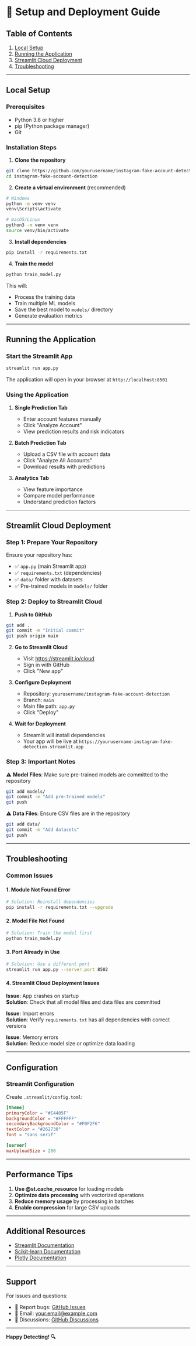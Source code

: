 # 📖 Setup and Deployment Guide

## Table of Contents
1. [Local Setup](#local-setup)
2. [Running the Application](#running-the-application)
3. [Streamlit Cloud Deployment](#streamlit-cloud-deployment)
4. [Troubleshooting](#troubleshooting)

---

## Local Setup

### Prerequisites
- Python 3.8 or higher
- pip (Python package manager)
- Git

### Installation Steps

1. **Clone the repository**
```bash
git clone https://github.com/yourusername/instagram-fake-account-detection.git
cd instagram-fake-account-detection
```

2. **Create a virtual environment** (recommended)
```bash
# Windows
python -m venv venv
venv\Scripts\activate

# macOS/Linux
python3 -m venv venv
source venv/bin/activate
```

3. **Install dependencies**
```bash
pip install -r requirements.txt
```

4. **Train the model**
```bash
python train_model.py
```

This will:
- Process the training data
- Train multiple ML models
- Save the best model to `models/` directory
- Generate evaluation metrics

---

## Running the Application

### Start the Streamlit App
```bash
streamlit run app.py
```

The application will open in your browser at `http://localhost:8501`

### Using the Application

1. **Single Prediction Tab**
   - Enter account features manually
   - Click "Analyze Account"
   - View prediction results and risk indicators

2. **Batch Prediction Tab**
   - Upload a CSV file with account data
   - Click "Analyze All Accounts"
   - Download results with predictions

3. **Analytics Tab**
   - View feature importance
   - Compare model performance
   - Understand prediction factors

---

## Streamlit Cloud Deployment

### Step 1: Prepare Your Repository

Ensure your repository has:
- ✅ `app.py` (main Streamlit app)
- ✅ `requirements.txt` (dependencies)
- ✅ `data/` folder with datasets
- ✅ Pre-trained models in `models/` folder

### Step 2: Deploy to Streamlit Cloud

1. **Push to GitHub**
```bash
git add .
git commit -m "Initial commit"
git push origin main
```

2. **Go to Streamlit Cloud**
   - Visit https://streamlit.io/cloud
   - Sign in with GitHub
   - Click "New app"

3. **Configure Deployment**
   - Repository: `yourusername/instagram-fake-account-detection`
   - Branch: `main`
   - Main file path: `app.py`
   - Click "Deploy"

4. **Wait for Deployment**
   - Streamlit will install dependencies
   - Your app will be live at `https://yourusername-instagram-fake-detection.streamlit.app`

### Step 3: Important Notes

⚠️ **Model Files**: Make sure pre-trained models are committed to the repository
```bash
git add models/
git commit -m "Add pre-trained models"
git push
```

⚠️ **Data Files**: Ensure CSV files are in the repository
```bash
git add data/
git commit -m "Add datasets"
git push
```

---

## Troubleshooting

### Common Issues

#### 1. Module Not Found Error
```bash
# Solution: Reinstall dependencies
pip install -r requirements.txt --upgrade
```

#### 2. Model File Not Found
```bash
# Solution: Train the model first
python train_model.py
```

#### 3. Port Already in Use
```bash
# Solution: Use a different port
streamlit run app.py --server.port 8502
```

#### 4. Streamlit Cloud Deployment Issues

**Issue**: App crashes on startup  
**Solution**: Check that all model files and data files are committed

**Issue**: Import errors  
**Solution**: Verify `requirements.txt` has all dependencies with correct versions

**Issue**: Memory errors  
**Solution**: Reduce model size or optimize data loading

---

## Configuration

### Streamlit Configuration

Create `.streamlit/config.toml`:

```toml
[theme]
primaryColor = "#E4405F"
backgroundColor = "#FFFFFF"
secondaryBackgroundColor = "#F0F2F6"
textColor = "#262730"
font = "sans serif"

[server]
maxUploadSize = 200
```

---

## Performance Tips

1. **Use @st.cache_resource** for loading models
2. **Optimize data processing** with vectorized operations
3. **Reduce memory usage** by processing in batches
4. **Enable compression** for large CSV uploads

---

## Additional Resources

- [Streamlit Documentation](https://docs.streamlit.io)
- [Scikit-learn Documentation](https://scikit-learn.org)
- [Plotly Documentation](https://plotly.com/python)

---

## Support

For issues and questions:
- 🐛 Report bugs: [GitHub Issues](https://github.com/yourusername/instagram-fake-account-detection/issues)
- 📧 Email: your.email@example.com
- 💬 Discussions: [GitHub Discussions](https://github.com/yourusername/instagram-fake-account-detection/discussions)

---

**Happy Detecting! 🔍**
